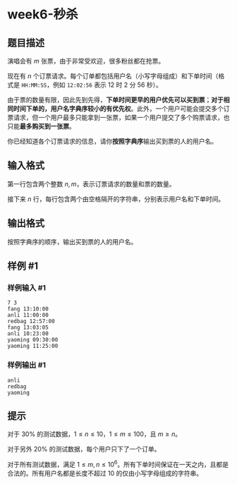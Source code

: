 # week6-秒杀

## 题目描述

演唱会有 $m$ 张票，由于非常受欢迎，很多粉丝都在抢票。

现在有 $n$ 个订票请求。每个订单都包括用户名（小写字母组成）和下单时间（格式是 `HH:MM:SS`，例如 `12:02:56` 表示 12 时 2 分 56 秒）。

由于票的数量有限，因此先到先得，**下单时间更早的用户优先可以买到票**；**对于相同时间下单的，用户名字典序较小的有优先权**。此外，一个用户可能会提交多个订票请求，但一个用户最多只能拿到一张票，如果一个用户提交了多个购票请求，也只能**最多购买到一张票**。

你已经知道各个订票请求的信息，请你**按照字典序**输出买到票的人的用户名。

## 输入格式

第一行包含两个整数 $n,m$，表示订票请求的数量和票的数量。

接下来 $n$ 行，每行包含两个由空格隔开的字符串，分别表示用户名和下单时间。

## 输出格式

按照字典序的顺序，输出买到票的人的用户名。

## 样例 #1

### 样例输入 #1

```
7 3
fang 13:10:00
anli 11:00:00
redbag 12:57:00
fang 13:03:05
anli 10:23:00
yaoming 09:30:00
yaoming 11:25:00
```

### 样例输出 #1

```
anli
redbag
yaoming
```

## 提示

对于 $30\%$ 的测试数据，$1\le n \le 10$，$1\le m \le 100$，且 $m \ge n$。

对于另外 $20\%$ 的测试数据，每个用户只下了一个订单。

对于所有测试数据，满足 $1\leq m,n\leq 10^6$。所有下单时间保证在一天之内，且都是合法的。所有用户名都是长度不超过 10 的仅由小写字母组成的字符串。